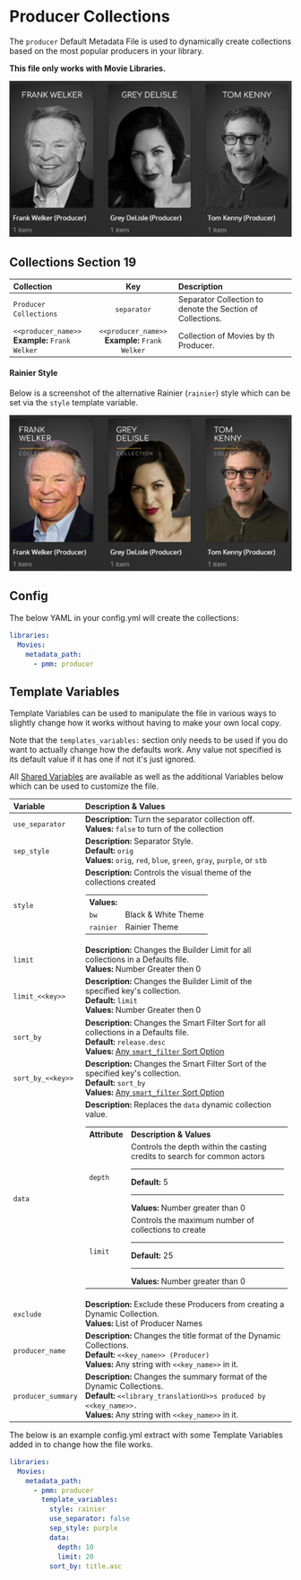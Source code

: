 # Producer Collections

The `producer` Default Metadata File is used to dynamically create collections based on the most popular producers in your library.

**This file only works with Movie Libraries.**

![](../images/producer1.png)

## Collections Section 19

| Collection                                         |                        Key                         | Description                                                |
|:---------------------------------------------------|:--------------------------------------------------:|:-----------------------------------------------------------|
| `Producer Collections`                             |                    `separator`                     | Separator Collection to denote the Section of Collections. |
| `<<producer_name>>`<br>**Example:** `Frank Welker` | `<<producer_name>>`<br>**Example:** `Frank Welker` | Collection of Movies by th Producer.                       |

#### Rainier Style

Below is a screenshot of the alternative Rainier (`rainier`) style which can be set via the `style` template variable.

![](../images/producer2.png)

## Config

The below YAML in your config.yml will create the collections:

```yaml
libraries:
  Movies:
    metadata_path:
      - pmm: producer
```

## Template Variables

Template Variables can be used to manipulate the file in various ways to slightly change how it works without having to make your own local copy.

Note that the `templates_variables:` section only needs to be used if you do want to actually change how the defaults work. Any value not specified is its default value if it has one if not it's just ignored.

All [Shared Variables](../variables) are available as well as the additional Variables below which can be used to customize the file.

| Variable           | Description & Values                                                                                                                                                                                                                                                                                                                                                                                                                                                                                                                               |
|:-------------------|:---------------------------------------------------------------------------------------------------------------------------------------------------------------------------------------------------------------------------------------------------------------------------------------------------------------------------------------------------------------------------------------------------------------------------------------------------------------------------------------------------------------------------------------------------|
| `use_separator`    | **Description:** Turn the separator collection off.<br>**Values:** `false` to turn of the collection                                                                                                                                                                                                                                                                                                                                                                                                                                               |
| `sep_style`        | **Description:** Separator Style.<br>**Default:** `orig`<br>**Values:** `orig`, `red`, `blue`, `green`, `gray`, `purple`, or `stb`                                                                                                                                                                                                                                                                                                                                                                                                                 |         
| `style `           | **Description:** Controls the visual theme of the collections created<table class="clearTable"><tr><th>Values:</th></tr><tr><td><code>bw</code></td><td>Black & White Theme</td></tr><tr><td><code>rainier</code></td><td>Rainier Theme</td></tr></table>                                                                                                                                                                                                                                                                                          |
| `limit`            | **Description:** Changes the Builder Limit for all collections in a Defaults file.<br>**Values:** Number Greater then 0                                                                                                                                                                                                                                                                                                                                                                                                                            |
| `limit_<<key>>`    | **Description:** Changes the Builder Limit of the specified key's collection.<br>**Default:** `limit`<br>**Values:** Number Greater then 0                                                                                                                                                                                                                                                                                                                                                                                                         |
| `sort_by`          | **Description:** Changes the Smart Filter Sort for all collections in a Defaults file.<br>**Default:** `release.desc`<br>**Values:** [Any `smart_filter` Sort Option](../../metadata/builders/smart.md#sort-options)                                                                                                                                                                                                                                                                                                                               |
| `sort_by_<<key>>`  | **Description:** Changes the Smart Filter Sort of the specified key's collection.<br>**Default:** `sort_by`<br>**Values:** [Any `smart_filter` Sort Option](../../metadata/builders/smart.md#sort-options)                                                                                                                                                                                                                                                                                                                                         |
| `data`             | **Description:** Replaces the `data` dynamic collection value.<table class="clearTable"><tr><th>Attribute</th><th>Description & Values</th></tr><tr><td><code>depth</code></td><td>Controls the depth within the casting credits to search for common actors<hr><strong>Default:</strong> 5<hr><strong>Values:</strong> Number greater than 0</td></tr><tr><td><code>limit</code></td><td>Controls the maximum number of collections to create<hr><strong>Default:</strong> 25<hr><strong>Values:</strong> Number greater than 0</td></tr></table> |
| `exclude`          | **Description:** Exclude these Producers from creating a Dynamic Collection.<br>**Values:** List of Producer Names                                                                                                                                                                                                                                                                                                                                                                                                                                 |
| `producer_name`    | **Description:** Changes the title format of the Dynamic Collections.<br>**Default:** `<<key_name>> (Producer)`<br>**Values:** Any string with `<<key_name>>` in it.                                                                                                                                                                                                                                                                                                                                                                               |
| `producer_summary` | **Description:** Changes the summary format of the Dynamic Collections.<br>**Default:** `<<library_translationU>>s produced by <<key_name>>.`<br>**Values:** Any string with `<<key_name>>` in it.                                                                                                                                                                                                                                                                                                                                                 |

The below is an example config.yml extract with some Template Variables added in to change how the file works.

```yaml
libraries:
  Movies:
    metadata_path:
      - pmm: producer
        template_variables:
          style: rainier
          use_separator: false
          sep_style: purple
          data:
            depth: 10
            limit: 20
          sort_by: title.asc
```